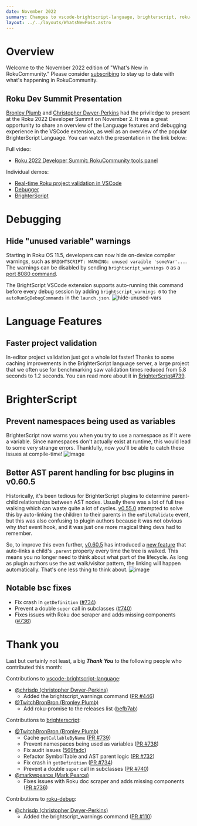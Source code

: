 ```yaml
---
date: November 2022
summary: Changes to vscode-brightscript-language, brighterscript, roku-debug
layout: ../../layouts/WhatsNewPost.astro
---
```

# Overview
Welcome to the November 2022 edition of "What's New in RokuCommunity." Please consider <a target="_blank" href="https://rokucommunity.substack.com/">subscribing</a> to stay up to date with what's happening in RokuCommunity.

## Roku Dev Summit Presentation
[Bronley Plumb](https://github.com/TwitchBronBron) and [Christopher Dwyer-Perkins](https://github.com/chrisdp) had the priviledge to present at the Roku 2022 Developer Summit on November 2. It was a great opportunity to share an overview of the Language features and debugging experience in the VSCode extension, as well as an overview of the popular BrighterScript Language. You can watch the presentation in the link below:

Full video:
- [Roku 2022 Developer Summit: RokuCommunity tools panel](https://youtu.be/117g078_tXc)

Individual demos:
- [Real-time Roku project validation in VSCode](https://youtu.be/APdYBMoDTis)
- [Debugger](https://youtu.be/5I0FwT4-h-Q)
- [BrighterScript](https://youtu.be/1rjNGi9c-rA)


# Debugging
## Hide "unused variable" warnings
Starting in Roku OS 11.5, developers can now hide on-device compiler warnings, such as `BRIGHTSCRIPT: WARNING: unused varaible 'someVar'...`. The warnings can be disabled by sending `brightscript_warnings 0` as a [port 8080 command](https://developer.roku.com/en-gb/docs/developer-program/debugging/debugging-channels.md#scenegraph-debug-server-port-8080-commands).

The BrightScript VSCode extension supports auto-running this command before every debug session by adding `brightscript_warnings 0` to the `autoRunSgDebugCommands` in the `launch.json`.
![hide-unused-vars](https://user-images.githubusercontent.com/2544493/211400813-01ab14b5-13f5-4ceb-983c-611bc76fbe8a.gif)


# Language Features
## Faster project validation
In-editor project validation just got a whole lot faster! Thanks to some caching improvements in the BrighterScript language server, a large project that we often use for benchmarking saw validation times reduced from 5.8 seconds to 1.2 seconds. You can read more about it in [BrighterScript#739](https://github.com/RokuCommunity/brighterscript/pull/739).

# BrighterScript
## Prevent namespaces being used as variables
BrighterScript now warns you when you try to use a namespace as if it were a variable. Since namespaces don't actually exist at runtime, this would lead to some very strange errors. Thankfully, now you'll be able to catch these issues at compile-time!
![image](https://user-images.githubusercontent.com/2544493/199717757-6e284c3a-984e-4c9d-9c3c-67141e306e8c.png)

## Better AST parent handling for bsc plugins in v0.60.5
Historically, it's been tedious for BrighterScript plugins to determine parent-child relationships between AST nodes. Usually there was a lot of full tree walking which can waste quite a lot of cycles. [v0.55.0](https://github.com/rokucommunity/brighterscript/blob/master/CHANGELOG.md#0550---2022-08-03) attempted to solve this by auto-linking the children to their parents in the `onFileValidate` event, but this was also confusing to plugin authors because it was not obvious why _that_ event hook, and it was just one more magical thing devs had to remember.

So, to improve this even further, [v0.60.5](https://github.com/rokucommunity/brighterscript/blob/master/CHANGELOG.md#0605---2022-11-03) has introduced a [new feature](https://github.com/RokuCommunity/brighterscript/pull/732) that auto-links a child's `.parent` property every time the tree is walked. This means you no longer need to think about what part of the lifecycle. As long as plugin authors use the ast walk/visitor pattern, the linking will happen automatically. That's one less thing to think about.
![image](https://user-images.githubusercontent.com/2544493/211406128-f44ca079-3e45-4ab5-aaca-440909561bbd.png)

## Notable bsc fixes
 - Fix crash in `getDefinition` ([#734](https://github.com/RokuCommunity/brighterscript/pull/734))
 - Prevent a double `super` call in subclasses ([#740](https://github.com/RokuCommunity/brighterscript/pull/740))
 - Fixes issues with Roku doc scraper and adds missing components ([#736](https://github.com/RokuCommunity/brighterscript/pull/736))


# Thank you
Last but certainly not least, a big ***Thank You*** to the following people who contributed this month:

Contributions to [vscode-brightscript-language](https://github.com/RokuCommunity/vscode-brightscript-language):
 - [@chrisdp (christopher Dwyer-Perkins)](https://github.com/chrisdp)
    - Added the brightscript_warnings command ([PR #446](https://github.com/RokuCommunity/vscode-brightscript-language/pull/446))
 - [@TwitchBronBron (Bronley Plumb)](https://github.com/TwitchBronBron)
    - Add roku-promise to the releases list ([befb7ab](https://github.com/RokuCommunity/vscode-brightscript-language/commit/befb7ab))

Contributions to [brighterscript](https://github.com/RokuCommunity/brighterscript):
 - [@TwitchBronBron (Bronley Plumb)](https://github.com/TwitchBronBron)
    - Cache `getCallableByName` ([PR #739](https://github.com/RokuCommunity/brighterscript/pull/739))
    - Prevent namespaces being used as variables ([PR #738](https://github.com/RokuCommunity/brighterscript/pull/738))
    - Fix audit issues ([569fadc](https://github.com/RokuCommunity/brighterscript/commit/569fadc))
    - Refactor SymbolTable and AST parent logic ([PR #732](https://github.com/RokuCommunity/brighterscript/pull/732))
    - Fix crash in `getDefinition` ([PR #734](https://github.com/RokuCommunity/brighterscript/pull/734))
    - Prevent a double `super` call in subclasses ([PR #740](https://github.com/RokuCommunity/brighterscript/pull/740))
 - [@markwpearce (Mark Pearce)](https://github.com/markwpearce)
    - Fixes issues with Roku doc scraper and adds missing components ([PR #736](https://github.com/RokuCommunity/brighterscript/pull/736))

Contributions to [roku-debug](https://github.com/RokuCommunity/roku-debug):
 - [@chrisdp (christopher Dwyer-Perkins)](https://github.com/chrisdp)
    - Added the brightscript_warnings command ([PR #110](https://github.com/RokuCommunity/roku-debug/pull/110))
